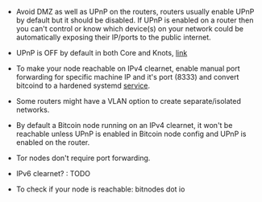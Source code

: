 - Avoid DMZ as well as UPnP on the routers, routers usually enable UPnP by default but it should be disabled. If UPnP is enabled on a router then you can't control or know which device(s) on your network could be automatically exposing their IP/ports to the public internet.

- UPnP is OFF by default in both Core and Knots, [link](https://bitcoincore.org/en/2024/07/03/disclose_upnp_rce/)

- To make your node reachable on IPv4 clearnet, enable manual port forwarding for specific machine IP and it's port (8333) and convert bitcoind to a hardened systemd [service](https://gist.github.com/nsvrn/32041c3eaa40eaec654500e5c64f2c78). 

- Some routers might have a VLAN option to create separate/isolated networks.

- By default a Bitcoin node running on an IPv4 clearnet, it won't be reachable unless UPnP is enabled in Bitcoin node config and UPnP is enabled on the router.

- Tor nodes don't require port forwarding.

- IPv6 clearnet? : TODO

- To check if your node is reachable: bitnodes dot io 

